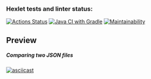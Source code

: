 ### Hexlet tests and linter status:
[![Actions Status](https://github.com/niyatanya/java-project-71/actions/workflows/hexlet-check.yml/badge.svg)](https://github.com/niyatanya/java-project-71/actions)
[![Java CI with Gradle](https://github.com/niyatanya/java-project-71/actions/workflows/gradle.yml/badge.svg)](https://github.com/niyatanya/java-project-71/actions/workflows/gradle.yml)
[![Maintainability](https://api.codeclimate.com/v1/badges/f70dc800989ad79e3fe2/maintainability)](https://codeclimate.com/github/niyatanya/java-project-71/maintainability)

## Preview

##### Comparing two JSON files
[![asciicast](https://asciinema.org/a/bqzRcUI8CKqNbo1OASyFq7UzV.svg)](https://asciinema.org/a/bqzRcUI8CKqNbo1OASyFq7UzV)

